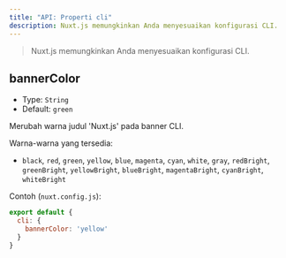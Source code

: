 ```yaml
---
title: "API: Properti cli"
description: Nuxt.js memungkinkan Anda menyesuaikan konfigurasi CLI.
---
```


> Nuxt.js memungkinkan Anda menyesuaikan konfigurasi CLI.

## bannerColor

- Type: `String`
- Default: `green`

Merubah warna judul 'Nuxt.js' pada banner CLI.

Warna-warna yang tersedia:
- `black`, `red`, `green`, `yellow`, `blue`, `magenta`, `cyan`, `white`, `gray`, `redBright`, `greenBright`, `yellowBright`, `blueBright`, `magentaBright`, `cyanBright`, `whiteBright`

Contoh (`nuxt.config.js`):

```js
export default {
  cli: {
    bannerColor: 'yellow'
  }
}
```
